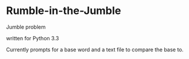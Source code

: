 Rumble-in-the-Jumble
====================

Jumble problem

written for Python 3.3

Currently prompts for a base word and a text file to compare the base to.
